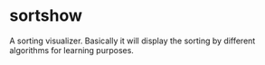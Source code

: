 # sortshow

A sorting visualizer. Basically it will display the sorting by different algorithms
for learning purposes.